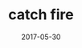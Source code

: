 ---
title: 'catch fire'
date: 2017-05-30
uploadDate: 2023-05-14
image: {
    src: "./catch-fire.png",
    alt: "catch fire",
}
thumb: {
    src: "./catch_fire_thumb.png",
    alt: "catch fire thumbnail"
}
desc: "fanart of paula polestar from earthbound."
tags: ["earthbound", "paula polestar", "fanart", "digital"]
icons: ["fa-fire"]
medium: 'paint tool sai'
original: false
gallery: false
Nsfw: false
Dd: false
---